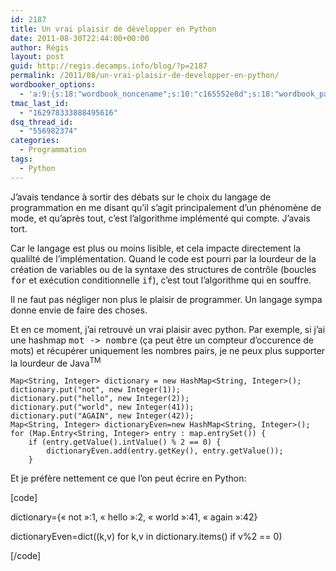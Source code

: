 ```yaml
---
id: 2187
title: Un vrai plaisir de développer en Python
date: 2011-08-30T22:44:00+00:00
author: Régis
layout: post
guid: http://regis.decamps.info/blog/?p=2187
permalink: /2011/08/un-vrai-plaisir-de-developper-en-python/
wordbooker_options:
  - 'a:9:{s:18:"wordbook_noncename";s:10:"c165552e8d";s:18:"wordbook_page_post";s:4:"-100";s:18:"wordbook_orandpage";s:1:"2";s:23:"wordbook_default_author";s:1:"1";s:23:"wordbook_extract_length";s:3:"256";s:19:"wordbook_actionlink";s:3:"300";s:18:"wordbook_attribute";s:0:"";s:29:"wordbooker_status_update_text";s:33:"New blog post :  %title% - %link%";s:17:"wordbook_new_post";s:1:"1";}'
tmac_last_id:
  - "162978333888495616"
dsq_thread_id:
  - "556982374"
categories:
  - Programmation
tags:
  - Python
---
```

J&rsquo;avais tendance à sortir des débats sur le choix du langage de programmation en me disant qu&rsquo;il s&rsquo;agit principalement d&rsquo;un phénomène de mode, et qu&rsquo;après tout, c&rsquo;est l&rsquo;algorithme implémenté qui compte. J&rsquo;avais tort.

Car le langage est plus ou moins lisible, et cela impacte directement la qualilté de l&rsquo;implémentation. Quand le code est pourri par la lourdeur de la création de variables ou de la syntaxe des structures de contrôle (boucles <tt>for</tt> et exécution conditionnelle <tt>if</tt>), c&rsquo;est tout l&rsquo;algorithme qui en souffre.

Il ne faut pas négliger non plus le plaisir de programmer. Un langage sympa donne envie de faire des choses.

Et en ce moment, j&rsquo;ai retrouvé un vrai plaisir avec python. Par exemple, si j&rsquo;ai une hashmap <tt>mot -> nombre</tt> (ça peut être un compteur d&rsquo;occurence de mots) et récupérer uniquement les nombres pairs, je ne peux plus supporter la lourdeur de Java<sup>TM</sup>

    
    Map<String, Integer> dictionary = new HashMap<String, Integer>();
    dictionary.put("not", new Integer(1));
    dictionary.put("hello", new Integer(2));
    dictionary.put("world", new Integer(41));
    dictionary.put("AGAIN", new Integer(42));
    Map<String, Integer> dictionaryEven=new HashMap<String, Integer>();
    for (Map.Entry<String, Integer> entry : map.entrySet()) { 
        if (entry.getValue().intValue() % 2 == 0) {
            dictionaryEven.add(entry.getKey(), entry.getValue());
        }
    

Et je préfère nettement ce que l&rsquo;on peut écrire en Python:
  
[code]
  
dictionary={« not »:1, « hello »:2, « world »:41, « again »:42}
  
dictionaryEven=dict((k,v) for k,v in dictionary.items() if v%2 == 0)
  
[/code]